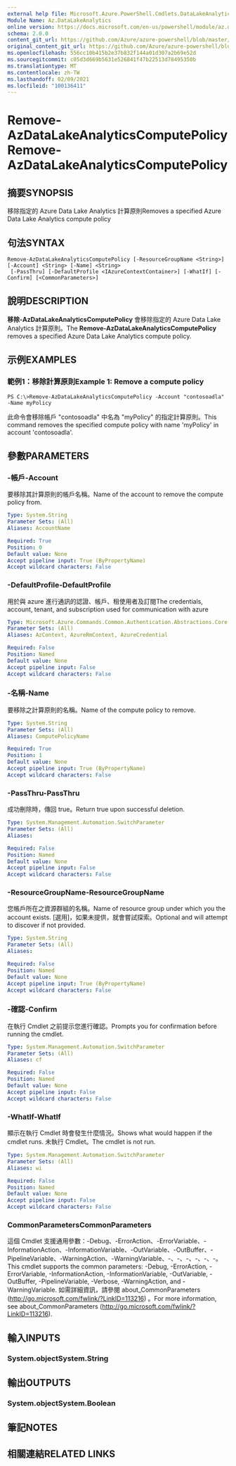 ```yaml
---
external help file: Microsoft.Azure.PowerShell.Cmdlets.DataLakeAnalytics.dll-Help.xml
Module Name: Az.DataLakeAnalytics
online version: https://docs.microsoft.com/en-us/powershell/module/az.datalakeanalytics/remove-azdatalakeanalyticscomputepolicy
schema: 2.0.0
content_git_url: https://github.com/Azure/azure-powershell/blob/master/src/DataLakeAnalytics/DataLakeAnalytics/help/Remove-AzDataLakeAnalyticsComputePolicy.md
original_content_git_url: https://github.com/Azure/azure-powershell/blob/master/src/DataLakeAnalytics/DataLakeAnalytics/help/Remove-AzDataLakeAnalyticsComputePolicy.md
ms.openlocfilehash: 556cc10b415b2e37b832f144a01d307a2b69e52d
ms.sourcegitcommit: c05d3d669b5631e526841f47b22513d78495350b
ms.translationtype: MT
ms.contentlocale: zh-TW
ms.lasthandoff: 02/09/2021
ms.locfileid: "100136411"
---
```

# <span data-ttu-id="6cf14-101">Remove-AzDataLakeAnalyticsComputePolicy</span><span class="sxs-lookup"><span data-stu-id="6cf14-101">Remove-AzDataLakeAnalyticsComputePolicy</span></span>

## <span data-ttu-id="6cf14-102">摘要</span><span class="sxs-lookup"><span data-stu-id="6cf14-102">SYNOPSIS</span></span>
<span data-ttu-id="6cf14-103">移除指定的 Azure Data Lake Analytics 計算原則</span><span class="sxs-lookup"><span data-stu-id="6cf14-103">Removes a specified Azure Data Lake Analytics compute policy</span></span>

## <span data-ttu-id="6cf14-104">句法</span><span class="sxs-lookup"><span data-stu-id="6cf14-104">SYNTAX</span></span>

```
Remove-AzDataLakeAnalyticsComputePolicy [-ResourceGroupName <String>] [-Account] <String> [-Name] <String>
 [-PassThru] [-DefaultProfile <IAzureContextContainer>] [-WhatIf] [-Confirm] [<CommonParameters>]
```

## <span data-ttu-id="6cf14-105">說明</span><span class="sxs-lookup"><span data-stu-id="6cf14-105">DESCRIPTION</span></span>
<span data-ttu-id="6cf14-106">**移除-AzDataLakeAnalyticsComputePolicy** 會移除指定的 Azure Data Lake Analytics 計算原則。</span><span class="sxs-lookup"><span data-stu-id="6cf14-106">The **Remove-AzDataLakeAnalyticsComputePolicy** removes a specified Azure Data Lake Analytics compute policy.</span></span>

## <span data-ttu-id="6cf14-107">示例</span><span class="sxs-lookup"><span data-stu-id="6cf14-107">EXAMPLES</span></span>

### <span data-ttu-id="6cf14-108">範例1：移除計算原則</span><span class="sxs-lookup"><span data-stu-id="6cf14-108">Example 1: Remove a compute policy</span></span>
```
PS C:\>Remove-AzDataLakeAnalyticsComputePolicy -Account "contosoadla" -Name myPolicy
```

<span data-ttu-id="6cf14-109">此命令會移除帳戶 "contosoadla" 中名為 "myPolicy" 的指定計算原則。</span><span class="sxs-lookup"><span data-stu-id="6cf14-109">This command removes the specified compute policy with name 'myPolicy' in account 'contosoadla'.</span></span>

## <span data-ttu-id="6cf14-110">參數</span><span class="sxs-lookup"><span data-stu-id="6cf14-110">PARAMETERS</span></span>

### <span data-ttu-id="6cf14-111">-帳戶</span><span class="sxs-lookup"><span data-stu-id="6cf14-111">-Account</span></span>
<span data-ttu-id="6cf14-112">要移除其計算原則的帳戶名稱。</span><span class="sxs-lookup"><span data-stu-id="6cf14-112">Name of the account to remove the compute policy from.</span></span>

```yaml
Type: System.String
Parameter Sets: (All)
Aliases: AccountName

Required: True
Position: 0
Default value: None
Accept pipeline input: True (ByPropertyName)
Accept wildcard characters: False
```

### <span data-ttu-id="6cf14-113">-DefaultProfile</span><span class="sxs-lookup"><span data-stu-id="6cf14-113">-DefaultProfile</span></span>
<span data-ttu-id="6cf14-114">用於與 azure 進行通訊的認證、帳戶、租使用者及訂閱</span><span class="sxs-lookup"><span data-stu-id="6cf14-114">The credentials, account, tenant, and subscription used for communication with azure</span></span>

```yaml
Type: Microsoft.Azure.Commands.Common.Authentication.Abstractions.Core.IAzureContextContainer
Parameter Sets: (All)
Aliases: AzContext, AzureRmContext, AzureCredential

Required: False
Position: Named
Default value: None
Accept pipeline input: False
Accept wildcard characters: False
```

### <span data-ttu-id="6cf14-115">-名稱</span><span class="sxs-lookup"><span data-stu-id="6cf14-115">-Name</span></span>
<span data-ttu-id="6cf14-116">要移除之計算原則的名稱。</span><span class="sxs-lookup"><span data-stu-id="6cf14-116">Name of the compute policy to remove.</span></span>

```yaml
Type: System.String
Parameter Sets: (All)
Aliases: ComputePolicyName

Required: True
Position: 1
Default value: None
Accept pipeline input: True (ByPropertyName)
Accept wildcard characters: False
```

### <span data-ttu-id="6cf14-117">-PassThru</span><span class="sxs-lookup"><span data-stu-id="6cf14-117">-PassThru</span></span>
<span data-ttu-id="6cf14-118">成功刪除時，傳回 true。</span><span class="sxs-lookup"><span data-stu-id="6cf14-118">Return true upon successful deletion.</span></span>

```yaml
Type: System.Management.Automation.SwitchParameter
Parameter Sets: (All)
Aliases:

Required: False
Position: Named
Default value: None
Accept pipeline input: False
Accept wildcard characters: False
```

### <span data-ttu-id="6cf14-119">-ResourceGroupName</span><span class="sxs-lookup"><span data-stu-id="6cf14-119">-ResourceGroupName</span></span>
<span data-ttu-id="6cf14-120">您帳戶所在之資源群組的名稱。</span><span class="sxs-lookup"><span data-stu-id="6cf14-120">Name of resource group under which you the account exists.</span></span>
<span data-ttu-id="6cf14-121">[選用]，如果未提供，就會嘗試探索。</span><span class="sxs-lookup"><span data-stu-id="6cf14-121">Optional and will attempt to discover if not provided.</span></span>

```yaml
Type: System.String
Parameter Sets: (All)
Aliases:

Required: False
Position: Named
Default value: None
Accept pipeline input: True (ByPropertyName)
Accept wildcard characters: False
```

### <span data-ttu-id="6cf14-122">-確認</span><span class="sxs-lookup"><span data-stu-id="6cf14-122">-Confirm</span></span>
<span data-ttu-id="6cf14-123">在執行 Cmdlet 之前提示您進行確認。</span><span class="sxs-lookup"><span data-stu-id="6cf14-123">Prompts you for confirmation before running the cmdlet.</span></span>

```yaml
Type: System.Management.Automation.SwitchParameter
Parameter Sets: (All)
Aliases: cf

Required: False
Position: Named
Default value: None
Accept pipeline input: False
Accept wildcard characters: False
```

### <span data-ttu-id="6cf14-124">-WhatIf</span><span class="sxs-lookup"><span data-stu-id="6cf14-124">-WhatIf</span></span>
<span data-ttu-id="6cf14-125">顯示在執行 Cmdlet 時會發生什麼情況。</span><span class="sxs-lookup"><span data-stu-id="6cf14-125">Shows what would happen if the cmdlet runs.</span></span>
<span data-ttu-id="6cf14-126">未執行 Cmdlet。</span><span class="sxs-lookup"><span data-stu-id="6cf14-126">The cmdlet is not run.</span></span>

```yaml
Type: System.Management.Automation.SwitchParameter
Parameter Sets: (All)
Aliases: wi

Required: False
Position: Named
Default value: None
Accept pipeline input: False
Accept wildcard characters: False
```

### <span data-ttu-id="6cf14-127">CommonParameters</span><span class="sxs-lookup"><span data-stu-id="6cf14-127">CommonParameters</span></span>
<span data-ttu-id="6cf14-128">這個 Cmdlet 支援通用參數：-Debug、-ErrorAction、-ErrorVariable、-InformationAction、-InformationVariable、-OutVariable、-OutBuffer、-PipelineVariable、-WarningAction、-WarningVariable、-、-、-、-、-、-。</span><span class="sxs-lookup"><span data-stu-id="6cf14-128">This cmdlet supports the common parameters: -Debug, -ErrorAction, -ErrorVariable, -InformationAction, -InformationVariable, -OutVariable, -OutBuffer, -PipelineVariable, -Verbose, -WarningAction, and -WarningVariable.</span></span> <span data-ttu-id="6cf14-129">如需詳細資訊，請參閱 about_CommonParameters (http://go.microsoft.com/fwlink/?LinkID=113216) 。</span><span class="sxs-lookup"><span data-stu-id="6cf14-129">For more information, see about_CommonParameters (http://go.microsoft.com/fwlink/?LinkID=113216).</span></span>

## <span data-ttu-id="6cf14-130">輸入</span><span class="sxs-lookup"><span data-stu-id="6cf14-130">INPUTS</span></span>

### <span data-ttu-id="6cf14-131">System.object</span><span class="sxs-lookup"><span data-stu-id="6cf14-131">System.String</span></span>

## <span data-ttu-id="6cf14-132">輸出</span><span class="sxs-lookup"><span data-stu-id="6cf14-132">OUTPUTS</span></span>

### <span data-ttu-id="6cf14-133">System.object</span><span class="sxs-lookup"><span data-stu-id="6cf14-133">System.Boolean</span></span>

## <span data-ttu-id="6cf14-134">筆記</span><span class="sxs-lookup"><span data-stu-id="6cf14-134">NOTES</span></span>

## <span data-ttu-id="6cf14-135">相關連結</span><span class="sxs-lookup"><span data-stu-id="6cf14-135">RELATED LINKS</span></span>
